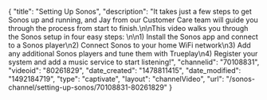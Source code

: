 {
    "title": "Setting Up Sonos",
    "description": "It takes just a few steps to get Sonos up and running, and Jay from our Customer Care team will guide you through the process from start to finish.\n\nThis video walks you through the Sonos setup in four easy steps: \n\n1) Install the Sonos app and connect to a Sonos player\n2) Connect Sonos to your home WiFi network\n3) Add any additional Sonos players and tune them with Trueplay\n4) Register your system and add a music service to start listening!",
    "channelid": "70108831",
    "videoid": "80261829",
    "date_created": "1478811415",
    "date_modified": "1492184719",
    "type": "captivate",
    "layout": "channelVideo",
    "url": "\/sonos-channel\/setting-up-sonos\/70108831-80261829"
}